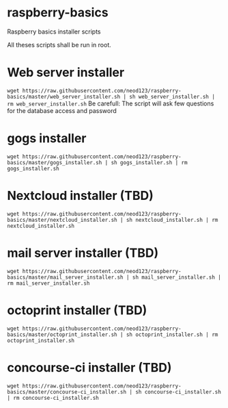 # raspberry-basics
Raspberry basics installer scripts

All theses scripts shall be run in root.



# Web server installer
```wget https://raw.githubusercontent.com/neod123/raspberry-basics/master/web_server_installer.sh | sh web_server_installer.sh | rm web_server_installer.sh```
Be carefull: The script will ask few questions for the database access and password

# gogs installer
```wget https://raw.githubusercontent.com/neod123/raspberry-basics/master/gogs_installer.sh | sh gogs_installer.sh | rm gogs_installer.sh```

# Nextcloud installer (TBD)
```wget https://raw.githubusercontent.com/neod123/raspberry-basics/master/nextcloud_installer.sh | sh nextcloud_installer.sh | rm nextcloud_installer.sh```

# mail server installer (TBD)
```wget https://raw.githubusercontent.com/neod123/raspberry-basics/master/mail_server_installer.sh | sh mail_server_installer.sh | rm mail_server_installer.sh```

# octoprint installer (TBD)
```wget https://raw.githubusercontent.com/neod123/raspberry-basics/master/octoprint_installer.sh | sh octoprint_installer.sh | rm octoprint_installer.sh```

# concourse-ci installer (TBD)
```wget https://raw.githubusercontent.com/neod123/raspberry-basics/master/concourse-ci_installer.sh | sh concourse-ci_installer.sh | rm concourse-ci_installer.sh```
